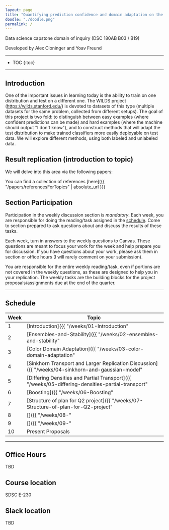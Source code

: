 ```yaml
---
layout: page
title: "Quantifying prediction confidence and domain adaptation on the Wilds dataset"
doodle: "./doodle.png"
permalink: /
---
```


Data science capstone domain of inquiry (DSC 180AB B03 / B19)

Developed by Alex Cloninger and Yoav Freund

---
* TOC
{:toc}

---

## Introduction

One of the important issues in learning today is the ability to train on one distribution and test on a different one. The WILDS project (https://wilds.stanford.edu/) is devoted to datasets of this type (multiple datasets for the same problem, collected from different setups). The goal of this project is two fold: to distinguish between easy examples (where confident predictions can be made) and hard examples (where the machine should output "I don't know"), and to construct methods that will adapt the test distribution to make trained classifiers more easily deployable on test data.  We will explore different methods, using both labeled and unlabeled data.


## Result replication (introduction to topic)

We will delve into this area via the following papers:

You can find a collection of references [here]({{ "/papers/referencesForTopics" | absolute_url }})

## Section Participation

Participation in the weekly discussion section is *mandatory*. Each
week, you are responsible for doing the reading/task assigned in the
[schedule](#schedule). Come to section prepared to ask questions about
and discuss the results of these tasks.

Each week, turn in answers to the weekly questions to Canvas. These
questions are meant to focus your work for the week and help prepare
you for discussion. If you have questions about your work, please ask
them in section or office hours (I will rarely comment on your
submission).

You are responsible for the entire weekly reading/task, even if
portions are not covered in the weekly questions, as these are designed to help you in your replication. The weekly tasks are the building blocks for the project proposals/assignments due at the
end of the quarter.

---

## Schedule

|Week|Topic|
|--|--|
|1|[Introduction]({{ "/weeks/01-Introduction" | absolute_url }})|
|2|[Ensembles-and-Stability]({{ "/weeks/02-ensembles-and-stability" | absolute_url }})|
|3|[Color Domain Adaptation]({{ "/weeks/03-color-domain-adaptation" | absolute_url }})|
|4|[Sinkhorn Transport and Larger Replication Discussion]({{ "/weeks/04-sinkhorn-and-gaussian-model" | absolute_url }})|
|5|[Differing Densities and Partial Transport]({{ "/weeks/05-differing-densities-partial-transport" | absolute_url }})|
|6|[Boosting]({{ "/weeks/06-Boosting" | "/weeks/06-Boosting" | absolute_url }})|
|7|[Structure of plan for Q2 project]({{ "/weeks/07-Structure-of-plan-for-Q2-project" | absolute_url}})|
|8|[]({{ "/weeks/08-" | absolute_url }})|
|9|[]({{ "/weeks/09-" | absolute_url }})|
|10|Present Proposals|

---
## Office Hours
TBD

## Course location
SDSC E-230

## Slack location
TBD





